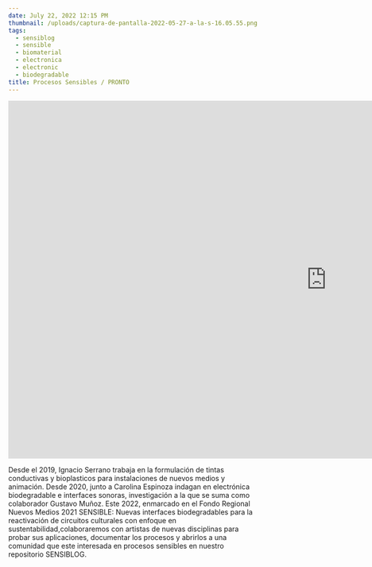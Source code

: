 ```yaml
---
date: July 22, 2022 12:15 PM
thumbnail: /uploads/captura-de-pantalla-2022-05-27-a-la-s-16.05.55.png
tags:
  - sensiblog
  - sensible
  - biomaterial
  - electronica
  - electronic
  - biodegradable
title: Procesos Sensibles / PRONTO
---
```

<iframe src="https://player.vimeo.com/video/733661373?h=b11de75100&amp;badge=0&amp;autopause=0&amp;player_id=0&amp;app_id=58479" width="1280" height="720" frameborder="0" allow="autoplay; fullscreen; picture-in-picture" allowfullscreen title="Procesos Ondita Sensible 1."></iframe>



Desde el 2019, Ignacio Serrano trabaja en la formulación de tintas conductivas y bioplasticos para instalaciones de nuevos medios y animación.  Desde 2020, junto a Carolina Espinoza indagan en electrónica biodegradable e interfaces sonoras, investigación a la que se suma como colaborador Gustavo Muñoz.
Este 2022, enmarcado en el Fondo Regional Nuevos Medios 2021 SENSIBLE: Nuevas interfaces biodegradables para la reactivación de circuitos culturales con enfoque en sustentabilidad,colaboraremos con artistas de nuevas disciplinas para probar sus aplicaciones, documentar los procesos y abrirlos a una comunidad que este interesada en procesos sensibles en nuestro repositorio SENSIBLOG.
